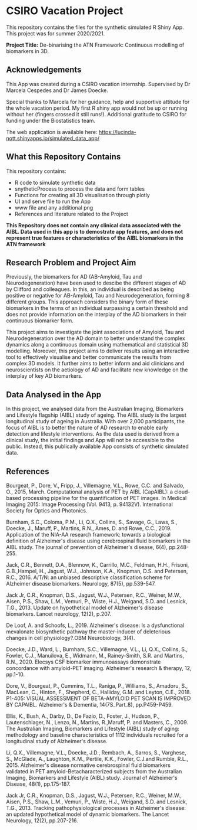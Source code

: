 # CSIRO Vacation Project

This repository contains the files for the synthetic simulated R Shiny App. This project was for summer 2020/2021. 

**Project Title:** De-binarising the ATN Framework: Continuous modelling of biomarkers in 3D. 

## Acknowledgements 

This App was created during a CSIRO vacation internship. Supervised by Dr Marcela Cespedes and Dr James Doecke. 

Special thanks to Marcela for her guidance, help and supportive attitude for the whole vacation period. My first R shiny app would not be up or running without her (fingers crossed it still runs!). Additional gratitude to CSIRO for funding under the Biostatistics team. 

The web application is available here: https://lucinda-nott.shinyapps.io/simulated_data_app/

## What this Repository Contains

This repository contains: 
- R code to simulate synthetic data 
- snytheticProcess to process the data and form tables 
- Functions for creating all 3D visualisation through plotly 
- UI and serve file to run the App
- www file and any additional png
- References and literature related to the Project

**This Repository does not contain any clinical data associated with the AIBL. Data used in this app is to demostrate app features, and does not represent true features or characteristics of the AIBL biomarkers in the ATN framework**

## Research Problem and Project Aim

Previously, the biomarkers for AD (AB-Amyloid, Tau and Neurodegeneration) have been used to descibe the different stages of AD by Clifford and colleagues. In this, an individual is described as being positive or negative for AB-Amyloid, Tau and Neurodegeneration, forming 8 different groups. This approach considers the binary form of these biomarkers in the terms of an individual surpassing a certain threshold and does not provide information on the interplay of the AD biomarkers in their continuous biomarker form.

This project aims to investigate the joint associations of Amyloid, Tau and Neurodegeneration over the AD domain to better understand the complex dynamics along a continuous domain using mathematical and statistical 3D modelling. Moreover, this project aims to deliver results using an interactive tool to effectively visualise and better communicate the results from complex 3D models. It further aims to better inform and aid clinicians and neuroscientists on the aetiology of AD and facilitate new knowledge on the interplay of key AD biomarkers.

## Data Analysed in the App 
In this project, we analysed data from the Australian Imaging, Biomarkers and Lifestyle flagship (AIBL) study of ageing. The AIBL study is the largest longitudinal study of ageing in Australia. With over 2,000 participants, the focus of AIBL is to better the nature of AD research to enable early detection and lifestyle interventions. As the data used is derived from a clinical study, the initial findings and App will not be accessible to the public. Instead, this publically available App consists of synthetic simulated data. 


## References 

Bourgeat, P., Dore, V., Fripp, J., Villemagne, V.L., Rowe, C.C. and Salvado, O., 2015, March. Computational analysis of PET by AIBL (CapAIBL): a cloud-based processing pipeline for the quantification of PET images. In Medical Imaging 2015: Image Processing (Vol. 9413, p. 94132V). International Society for Optics and Photonics.


Burnham, S.C., Coloma, P.M., Li, Q.X., Collins, S., Savage, G., Laws, S., Doecke, J., Maruff, P., Martins, R.N., Ames, D. and Rowe, C.C., 2019. Application of the NIA-AA research framework: towards a biological definition of Alzheimer's disease using cerebrospinal fluid biomarkers in the AIBL study. The journal of prevention of Alzheimer's disease, 6(4), pp.248-255.


Jack, C.R., Bennett, D.A., Blennow, K., Carrillo, M.C., Feldman, H.H., Frisoni, G.B.,Hampel, H., Jagust, W.J., Johnson, K.A., Knopman, D.S. and Petersen, R.C., 2016. A/T/N: an unbiased descriptive classification scheme for Alzheimer disease biomarkers. Neurology, 87(5), pp.539-547.

 Jack Jr, C.R., Knopman, D.S., Jagust, W.J., Petersen, R.C., Weiner, M.W., Aisen, P.S., Shaw, L.M., Vemuri, P., Wiste, H.J., Weigand, S.D. and Lesnick, T.G., 2013. Update on hypothetical model of Alzheimer's disease biomarkers. Lancet neurology, 12(2), p.207.
 
 
De Loof, A. and Schoofs, L., 2019. Alzheimer's disease: Is a dysfunctional mevalonate biosynthetic pathway the master-inducer of deleterious changes in cell physiology?.OBM Neurobiology, 3(4).


Doecke, J.D., Ward, L., Burnham, S.C., Villemagne, V.L., Li, Q.X., Collins, S., Fowler, C.J., Manuilova, E., Widmann, M., Rainey-Smith, S.R. and Martins, R.N., 2020. Elecsys CSF biomarker immunoassays demonstrate concordance with amyloid-PET imaging. Alzheimer's research & therapy, 12, pp.1-10.


Dore, V., Bourgeat, P., Cummins, T.L., Raniga, P., Williams, S., Amadoru, S., MacLean, C., Hinton, F., Shepherd, C., Halliday, G.M. and Leyton, C.E., 2018. P1-405: VISUAL ASSESSMENT OF BETA-AMYLOID PET SCAN IS IMPROVED BY CAPAIBL. Alzheimer's & Dementia, 14(7S_Part_8), pp.P459-P459.


Ellis, K., Bush, A., Darby, D., De Fazio, D., Foster, J., Hudson, P., Lautenschlager, N., Lenzo, N., Martins, R.,Maruff, P. and Masters, C., 2009. The Australian Imaging, Biomarkers and Lifestyle (AIBL) study of aging: methodology and baseline characteristics of 1112 individuals recruited for a longitudinal study of Alzheimer's disease.


Li, Q.X., Villemagne, V.L., Doecke, J.D., Rembach, A., Sarros, S., Varghese, S., McGlade, A., Laughton, K.M., Pertile, K.K., Fowler, C.J.and Rumble, R.L., 2015. Alzheimer's disease normative cerebrospinal fluid biomarkers validated in PET amyloid-Betacharacterized subjects from the Australian Imaging, Biomarkers and Lifestyle (AIBL) study. Journal of Alzheimer's Disease, 48(1), pp.175-187.


Jack Jr, C.R., Knopman, D.S., Jagust, W.J., Petersen, R.C., Weiner, M.W., Aisen, P.S., Shaw, L.M., Vemuri, P., Wiste, H.J., Weigand, S.D. and Lesnick, T.G., 2013. Tracking pathophysiological processes in Alzheimer's disease: an updated hypothetical model of dynamic biomarkers. The Lancet Neurology, 12(2), pp.207-216.



